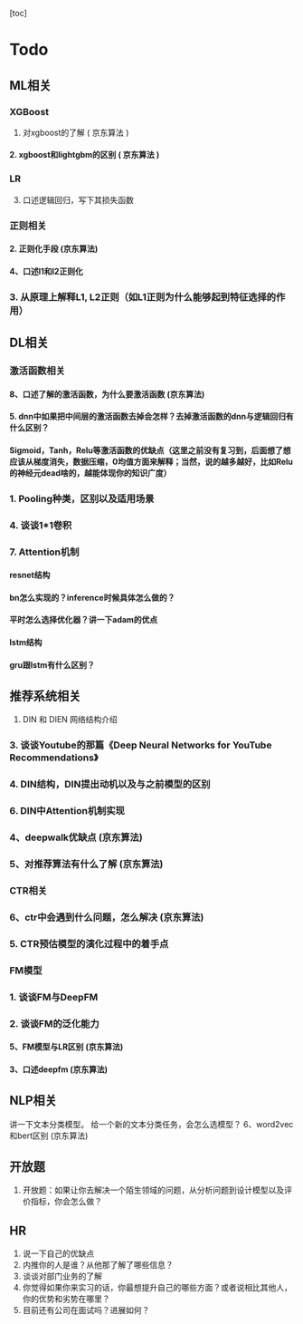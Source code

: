 [toc] 

# Todo

## ML相关
 
### XGBoost

1. 对xgboost的了解 ( 京东算法 )
#### 2. xgboost和lightgbm的区别 ( 京东算法 )

### LR

3. 口述逻辑回归，写下其损失函数

### 正则相关

#### 2. 正则化手段 (京东算法)
#### 4、口述l1和l2正则化
### 3. 从原理上解释L1, L2正则（如L1正则为什么能够起到特征选择的作用）

## DL相关

### 激活函数相关

#### 8、口述了解的激活函数，为什么要激活函数 (京东算法)
#### 5. dnn中如果把中间层的激活函数去掉会怎样？去掉激活函数的dnn与逻辑回归有什么区别？
#### Sigmoid，Tanh，Relu等激活函数的优缺点（这里之前没有复习到，后面想了想应该从梯度消失，数据压缩，0均值方面来解释；当然，说的越多越好，比如Relu的神经元dead啥的，越能体现你的知识广度）

### 1. Pooling种类，区别以及适用场景
### 4. 谈谈1*1卷积
### 7. Attention机制
#### resnet结构
#### bn怎么实现的？inference时候具体怎么做的？
#### 平时怎么选择优化器？讲一下adam的优点
#### lstm结构
#### gru跟lstm有什么区别？

## 推荐系统相关

1. DIN 和 DIEN 网络结构介绍

### 3. 谈谈Youtube的那篇《Deep Neural Networks for YouTube Recommendations》
### 4. DIN结构，DIN提出动机以及与之前模型的区别
### 6. DIN中Attention机制实现
### 4、deepwalk优缺点 (京东算法)
### 5、对推荐算法有什么了解 (京东算法)

### CTR相关

### 6、ctr中会遇到什么问题，怎么解决 (京东算法)
### 5. CTR预估模型的演化过程中的着手点

### FM模型

### 1. 谈谈FM与DeepFM
### 2. 谈谈FM的泛化能力
#### 5、FM模型与LR区别 (京东算法)
#### 3、口述deepfm (京东算法)

## NLP相关

讲一下文本分类模型。
给一个新的文本分类任务，会怎么选模型？
6、word2vec和bert区别 (京东算法)

## 开放题

1. 开放题：如果让你去解决一个陌生领域的问题，从分析问题到设计模型以及评价指标，你会怎么做？

## HR

1. 说一下自己的优缺点
2. 内推你的人是谁？从他那了解了哪些信息？
3. 谈谈对部门业务的了解
4. 你觉得如果你来实习的话，你最想提升自己的哪些方面？或者说相比其他人，你的优势和劣势在哪里？
5. 目前还有公司在面试吗？进展如何？


